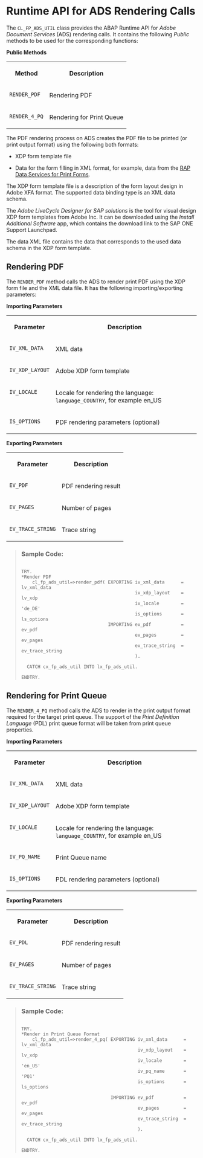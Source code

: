 <!-- loio3d8686d312bc426d8b2aa323473996b0 -->

# Runtime API for ADS Rendering Calls

The `CL_FP_ADS_UTIL` class provides the ABAP Runtime API for *Adobe Document Services* \(ADS\) rendering calls. It contains the following *Public* methods to be used for the corresponding functions:

**Public Methods**


<table>
<tr>
<th valign="top">

Method

</th>
<th valign="top">

Description

</th>
</tr>
<tr>
<td valign="top">

`RENDER_PDF` 

</td>
<td valign="top">

Rendering PDF

</td>
</tr>
<tr>
<td valign="top">

`RENDER_4_PQ` 

</td>
<td valign="top">

Rendering for Print Queue

</td>
</tr>
</table>

The PDF rendering process on ADS creates the PDF file to be printed \(or print output format\) using the following both formats:

-   XDP form template file

-   Data for the form filling in XML format, for example, data from the [RAP Data Services for Print Forms](rap-data-services-for-print-forms-a104660.md).


The XDP form template file is a description of the form layout design in Adobe XFA format. The supported data binding type is an XML data schema.

The *Adobe LiveCycle Designer for SAP solutions* is the tool for visual design XDP form templates from Adobe Inc. It can be downloaded using the *Install Additional Software* app, which contains the download link to the SAP ONE Support Launchpad.

The data XML file contains the data that corresponds to the used data schema in the XDP form template.



<a name="loio3d8686d312bc426d8b2aa323473996b0__section_iwl_vdv_pqb"/>

## Rendering PDF

The `RENDER_PDF` method calls the ADS to render print PDF using the XDP form file and the XML data file. It has the following importing/exporting parameters:

**Importing Parameters**


<table>
<tr>
<th valign="top">

Parameter

</th>
<th valign="top">

Description

</th>
</tr>
<tr>
<td valign="top">

`IV_XML_DATA` 

</td>
<td valign="top">

XML data

</td>
</tr>
<tr>
<td valign="top">

`IV_XDP_LAYOUT` 

</td>
<td valign="top">

Adobe XDP form template

</td>
</tr>
<tr>
<td valign="top">

`IV_LOCALE` 

</td>
<td valign="top">

Locale for rendering the language: `language_COUNTRY`, for example en\_US

</td>
</tr>
<tr>
<td valign="top">

`IS_OPTIONS` 

</td>
<td valign="top">

PDF rendering parameters \(optional\)

</td>
</tr>
</table>

**Exporting Parameters**


<table>
<tr>
<th valign="top">

Parameter

</th>
<th valign="top">

Description

</th>
</tr>
<tr>
<td valign="top">

`EV_PDF` 

</td>
<td valign="top">

PDF rendering result

</td>
</tr>
<tr>
<td valign="top">

`EV_PAGES` 

</td>
<td valign="top">

Number of pages

</td>
</tr>
<tr>
<td valign="top">

`EV_TRACE_STRING` 

</td>
<td valign="top">

Trace string

</td>
</tr>
</table>

> ### Sample Code:  
> ```
> 
> TRY.
> *Render PDF
>     cl_fp_ads_util=>render_pdf( EXPORTING iv_xml_data      = lv_xml_data
>                                           iv_xdp_layout    = lv_xdp
>                                           iv_locale        = 'de_DE'
>                                           is_options       = ls_options
>                                 IMPORTING ev_pdf           = ev_pdf
>                                           ev_pages         = ev_pages
>                                           ev_trace_string  = ev_trace_string
>                                           ).
> 
>   CATCH cx_fp_ads_util INTO lx_fp_ads_util.
>   
> ENDTRY.
> 
> ```



<a name="loio3d8686d312bc426d8b2aa323473996b0__section_wxw_gfv_pqb"/>

## Rendering for Print Queue

The `RENDER_4_PQ` method calls the ADS to render in the print output format required for the target print queue. The support of the *Print Definition Language* \(PDL\) print queue format will be taken from print queue properties.

**Importing Parameters**


<table>
<tr>
<th valign="top">

Parameter

</th>
<th valign="top">

Description

</th>
</tr>
<tr>
<td valign="top">

`IV_XML_DATA` 

</td>
<td valign="top">

XML data

</td>
</tr>
<tr>
<td valign="top">

`IV_XDP_LAYOUT` 

</td>
<td valign="top">

Adobe XDP form template

</td>
</tr>
<tr>
<td valign="top">

`IV_LOCALE` 

</td>
<td valign="top">

Locale for rendering the language: `language_COUNTRY`, for example en\_US

</td>
</tr>
<tr>
<td valign="top">

`IV_PQ_NAME` 

</td>
<td valign="top">

Print Queue name

</td>
</tr>
<tr>
<td valign="top">

`IS_OPTIONS` 

</td>
<td valign="top">

PDL rendering parameters \(optional\)

</td>
</tr>
</table>

**Exporting Parameters**


<table>
<tr>
<th valign="top">

Parameter

</th>
<th valign="top">

Description

</th>
</tr>
<tr>
<td valign="top">

`EV_PDL` 

</td>
<td valign="top">

PDF rendering result

</td>
</tr>
<tr>
<td valign="top">

`EV_PAGES` 

</td>
<td valign="top">

Number of pages

</td>
</tr>
<tr>
<td valign="top">

`EV_TRACE_STRING` 

</td>
<td valign="top">

Trace string

</td>
</tr>
</table>

> ### Sample Code:  
> ```
> 
> TRY.
> *Render in Print Queue Format
>     cl_fp_ads_util=>render_4_pq( EXPORTING iv_xml_data      = lv_xml_data
>                                            iv_xdp_layout    = lv_xdp
>                                            iv_locale        = 'en_US'
>                                            iv_pq_name       = 'PQ1'
>                                            is_options       = ls_options
>  
>                                  IMPORTING ev_pdf           = ev_pdf
>                                            ev_pages         = ev_pages
>                                            ev_trace_string  = ev_trace_string
>                                            ).
> 
>   CATCH cx_fp_ads_util INTO lx_fp_ads_util.
> 
> ENDTRY. 
> 
> ```

